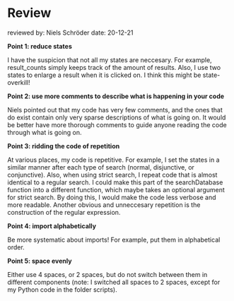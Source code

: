 # Review
reviewed by: Niels Schröder
date: 20-12-21


**Point 1: reduce states**

I have the suspicion that not all my states are neccesary. For example, result_counts simply keeps track of the amount of results. Also, I use two states to enlarge a result when it is clicked on. I think this might be state-overkill! 


**Point 2: use more comments to describe what is happening in your code**

Niels pointed out that my code has very few comments, and the ones that do exist contain only very sparse descriptions of what is going on. It would be better have more thorough comments to guide anyone reading the code through what is going on. 


**Point 3: ridding the code of repetition**

At various places, my code is repetitive. For example, I set the states in a similar manner after each type of search (normal, disjunctive, or conjunctive). Also, when using strict search, I repeat code that is almost identical to a regular search. I could make this part of the searchDatabase function into a different function, which maybe takes an optional argument for strict search. By doing this, I would make the code less verbose and more readable. Another obvious and unneccesary repetition is the construction of the regular expression. 


**Point 4: import alphabetically**

Be more systematic about imports! For example, put them in alphabetical order.


**Point 5: space evenly**

Either use 4 spaces, or 2 spaces, but do not switch between them in different components (note: I switched all spaces to 2 spaces, except for my Python code in the folder scripts).
